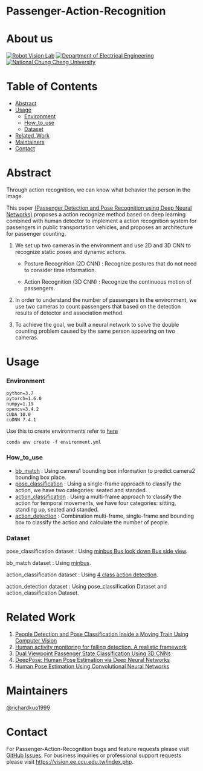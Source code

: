 # Passenger-Action-Recognition
# About us
[![Robot Vision Lab](https://img.shields.io/badge/Robot%20Vision-Lab-brightgreen.svg?style=flat-square)](https://vision.ee.ccu.edu.tw/index.php)
[![Department of Electrical Engineering](https://img.shields.io/badge/Department%20of-Electrical_Engineering-blue.svg?style=flat-square)](http://www.ee.ccu.edu.tw/main.php)
[![National Chung Cheng University](https://img.shields.io/badge/National%20-Chung_Cheng_University-blue.svg?style=flat-square)](https://www.ccu.edu.tw/eng/index.php)

# Table of Contents
- [Abstract](#abstract)
- [Usage](#usage)
	- [Environment](#environment)
	- [How_to_use](#how_to_use)
	- [Dataset](#dataset)
- [Related_Work](#related-work)
- [Maintainers](#maintainers)
- [Contact](#contact)

# Abstract
	
Through action recognition, we can know what behavior the person in the image. 

This paper [(Passenger Detection and Pose Recognition using Deep Neural Networks)](https://ndltd.ncl.edu.tw/cgi-bin/gs32/gsweb.cgi/login?o=dnclcdr&s=id=%22108CCU00442053%22.&searchmode=basic) proposes a action recognize method based on deep learning combined with human detector to implement a action recognition system for passengers in public transportation vehicles, and proposes an architecture for passenger counting. 

1. We set up two cameras in the environment and use 2D and 3D CNN to recognize static poses and dynamic actions. 

	- Posture Recognition (2D CNN) : Recognize postures that do not need to consider time information. 

	- Action Recognition (3D CNN) : Recognize the continuous motion of passengers. 

2. In order to understand the number of passengers in the environment, we use two cameras to count passengers that based on the detection results of detector and association method. 

3. To achieve the goal, we built a neural network to solve the double counting problem caused by the same person appearing on two cameras.







# Usage

### Environment
```
python=3.7
pytorch=1.6.0
numpy=1.19
opencv=3.4.2
CUDA 10.0
cuDNN 7.4.1 
```
Use this to create environments
refer to [here](https://conda.io/projects/conda/en/latest/user-guide/tasks/manage-environments.html#id2)
```
conda env create -f environment.yml
```
	
### How_to_use
- [bb_match](https://github.com/richardkuo1999/Passenger-Action-Recognition/wiki/bb_match)  : Using camera1 bounding box information to predict camera2 bounding box place.
- [pose_classification](https://github.com/richardkuo1999/Passenger-Action-Recognition/wiki/pose_classification) : Using a single-frame approach to classify the action, we have two categories:  seated and standed.
- [action_classification](https://github.com/richardkuo1999/Passenger-Action-Recognition/wiki/action_classification) : Using a multi-frame approach to classify the action for temporal movements, we have four categories: sitting, standing up, seated and standed.
-  [action_detection](https://github.com/richardkuo1999/Passenger-Action-Recognition/wiki/action_detection) : Combination multi-frame, single-frame and bounding box to classify the action and calculate the number of people.

### Dataset

pose_classification dataset : Using [minbus](https://vision.ee.ccu.edu.tw/bus/WinBus.rar),[Bus look down](https://vision.ee.ccu.edu.tw/bus/Chiayi_Bus_look_down.rar),[Bus side view](https://vision.ee.ccu.edu.tw/bus/Chiayi_Bus_side_view.rar).

bb_match dataset : Using [minbus](https://vision.ee.ccu.edu.tw/bus/WinBus.rar).

action_classification dataset : Using [4 class action detection](https://vision.ee.ccu.edu.tw/bus/4class.rar).

action_detection dataset : Using pose_classification Dataset and action_classification Dataset.

# Related Work
1. [People Detection and Pose Classification Inside a Moving Train Using Computer Vision](https://core.ac.uk/download/pdf/288501396.pdf)
3. [Human activity monitoring for falling detection. A realistic framework](https://ieeexplore.ieee.org/document/7743617)
4. [Dual Viewpoint Passenger State Classification Using 3D CNNs](https://ieeexplore.ieee.org/document/8500564)
5. [DeepPose: Human Pose Estimation via Deep Neural Networks](https://ieeexplore.ieee.org/document/6909610)
6. [Human Pose Estimation Using Convolutional Neural Networks](https://ieeexplore.ieee.org/document/8701267)


# Maintainers
[@richardkuo1999](https://github.com/Richardkuo1999)



# Contact
For Passenger-Action-Recognition bugs and feature requests please visit [GitHub Issues](https://github.com/richardkuo1999/Passenger-Action-Recognition/issues). For business inquiries or professional support requests please visit https://vision.ee.ccu.edu.tw/index.php.
